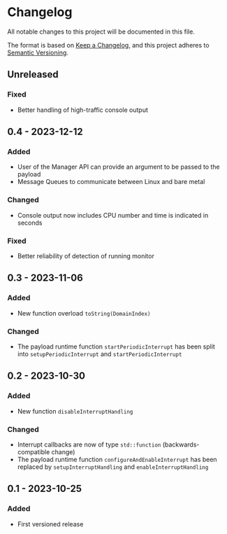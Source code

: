 # Changelog

All notable changes to this project will be documented in this file.

The format is based on [Keep a Changelog](https://keepachangelog.com/en/1.0.0/),
and this project adheres to [Semantic Versioning](https://semver.org/spec/v2.0.0.html).

## Unreleased

### Fixed

- Better handling of high-traffic console output

## 0.4 - 2023-12-12

### Added

- User of the Manager API can provide an argument to be passed to the payload
- Message Queues to communicate between Linux and bare metal

### Changed

- Console output now includes CPU number and time is indicated in seconds

### Fixed

- Better reliability of detection of running monitor

## 0.3 - 2023-11-06

### Added

- New function overload `toString(DomainIndex)`

### Changed

- The payload runtime function `startPeriodicInterrupt` has been split into `setupPeriodicInterrupt` and
  `startPeriodicInterrupt`

## 0.2 - 2023-10-30

### Added

- New function `disableInterruptHandling`

### Changed

- Interrupt callbacks are now of type `std::function` (backwards-compatible change)
- The payload runtime function `configureAndEnableInterrupt` has been replaced by `setupInterruptHandling` and
  `enableInterruptHandling`

## 0.1 - 2023-10-25

### Added

- First versioned release
